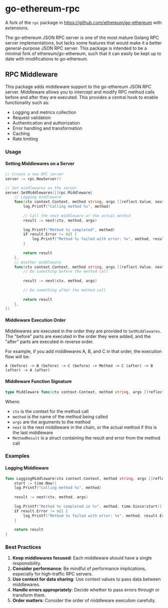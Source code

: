 # go-ethereum-rpc

A fork of the `rpc` package in https://github.com/ethereum/go-ethereum with extensions.

The go-ethereum JSON RPC server is one of the most mature Golang RPC server implementations, but lacks some features that would make it a better general-purpose JSON RPC server. 
This package is intended to be a minimal fork of ethereum/go-ethereum, such that it can easily be kept up to date with modifications to go-ethereum.

## RPC Middleware

This package adds middleware support to the go-ethereum JSON RPC server. Middleware allows you to intercept and modify RPC method calls before and after they are executed. This provides a central hook to enable functionality such as:

- Logging and metrics collection
- Request validation
- Authentication and authorization
- Error handling and transformation
- Caching
- Rate limiting

### Usage

#### Setting Middlewares on a Server

```go
// Create a new RPC server
server := rpc.NewServer()

// Set middlewares on the server
server.SetMiddlewares([]rpc.Middleware{
    // Logging middleware
    func(ctx context.Context, method string, args []reflect.Value, next func(ctx context.Context, method string, args []reflect.Value) rpc.MethodResult) rpc.MethodResult {
        log.Printf("Calling method %s", method)
        
        // Call the next middleware or the actual method
        result := next(ctx, method, args)
        
        log.Printf("Method %s completed", method)
        if result.Error != nil {
            log.Printf("Method %s failed with error: %v", method, result.Error)
        }
        
        return result
    },
    // Another middleware
    func(ctx context.Context, method string, args []reflect.Value, next func(ctx context.Context, method string, args []reflect.Value) rpc.MethodResult) rpc.MethodResult {
        // Do something before the method call
        
        result := next(ctx, method, args)
        
        // Do something after the method call
        
        return result
    },
})
```

#### Middleware Execution Order

Middlewares are executed in the order they are provided to `SetMiddlewares`. The "before" parts are executed in the order they were added, and the "after" parts are executed in reverse order.

For example, if you add middlewares A, B, and C in that order, the execution flow will be:

```
A (before) -> B (before) -> C (before) -> Method -> C (after) -> B (after) -> A (after)
```

#### Middleware Function Signature

```go
type Middleware func(ctx context.Context, method string, args []reflect.Value, next func(ctx context.Context, method string, args []reflect.Value) MethodResult) MethodResult
```

Where:
- `ctx` is the context for the method call
- `method` is the name of the method being called
- `args` are the arguments to the method
- `next` is the next middleware in the chain, or the actual method if this is the last middleware
- `MethodResult` is a struct containing the result and error from the method call

### Examples

#### Logging Middleware

```go
func LoggingMiddleware(ctx context.Context, method string, args []reflect.Value, next func(ctx context.Context, method string, args []reflect.Value) rpc.MethodResult) rpc.MethodResult {
    start := time.Now()
    log.Printf("Calling method %s", method)
    
    result := next(ctx, method, args)
    
    log.Printf("Method %s completed in %v", method, time.Since(start))
    if result.Error != nil {
        log.Printf("Method %s failed with error: %v", method, result.Error)
    }
    
    return result
}
```

### Best Practices

1. **Keep middlewares focused**: Each middleware should have a single responsibility.
2. **Consider performance**: Be mindful of performance implications, especially for high-traffic RPC servers.
3. **Use context for data sharing**: Use context values to pass data between middlewares.
4. **Handle errors appropriately**: Decide whether to pass errors through or transform them.
5. **Order matters**: Consider the order of middleware execution carefully.
